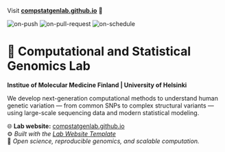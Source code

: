 Visit **[compstatgenlab.github.io](https://compstatgenlab.github.io)** 🚀

![on-push](../../actions/workflows/on-push.yaml/badge.svg)
![on-pull-request](../../actions/workflows/on-pull-request.yaml/badge.svg)
![on-schedule](../../actions/workflows/on-schedule.yaml/badge.svg)

# 🧬 Computational and Statistical Genomics Lab  
**Institue of Molecular Medicine Finland | University of Helsinki**

We develop next-generation computational methods to understand human genetic variation — from common SNPs to complex structural variants — using large-scale sequencing data and modern statistical modeling.  

🌐 **Lab website:** [compstatgenlab.github.io](https://compstatgenlab.github.io)  
⚙️ _Built with the [Lab Website Template](https://greene-lab.gitbook.io/lab-website-template-docs)_  
🚀 _Open science, reproducible genomics, and scalable computation._
